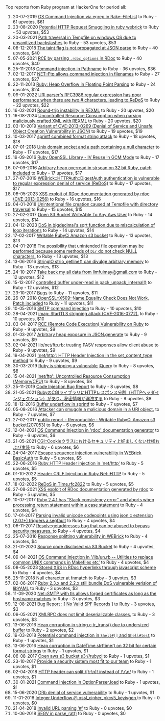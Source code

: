 Top reports from Ruby program at HackerOne for period all:

1. 20-07-2019 [OS Command Injection via egrep in Rake::FileList](https://hackerone.com/reports/651518) to Ruby - 61 upvotes, $61
2. 23-08-2020 [Potential HTTP Request Smuggling in ruby webrick](https://hackerone.com/reports/965267) to Ruby - 53 upvotes, $53
3. 20-03-2021 [Path traversal in Tempfile on windows OS due to unsanitized backslashes](https://hackerone.com/reports/1131465) to Ruby - 53 upvotes, $53
4. 08-12-2018 [The taint flag is not propagated at JSON.parse](https://hackerone.com/reports/459084) to Ruby - 40 upvotes, $40
5. 07-05-2021 [RCE by parsing `.rdoc_options` in RDoc](https://hackerone.com/reports/1187477) to Ruby - 40 upvotes, $40
6. 25-11-2018 [Command injection in Pathname](https://hackerone.com/reports/449482) to Ruby - 36 upvotes, $36
7. 02-12-2017 [NET::Ftp allows command injection in filenames](https://hackerone.com/reports/294462) to Ruby - 27 upvotes, $27
8. 22-11-2013 [Ruby: Heap Overflow in Floating Point Parsing](https://hackerone.com/reports/499) to Ruby - 24 upvotes, $24
9. 09-01-2022 [URI parser's RFC3986 regular expression has poor performance when there are two # characters, leading to ReDoS](https://hackerone.com/reports/1444501) to Ruby - 22 upvotes, $22
10. 16-02-2021 [Round-trip instability in REXML](https://hackerone.com/reports/1104077) to Ruby - 20 upvotes, $20
11. 16-08-2024 [Uncontrolled Resource Consumption when parsing maliciously crafted XML with REXML](https://hackerone.com/reports/2666849) to Ruby - 20 upvotes, $20
12. 03-10-2019 [Variant of CVE-2013-0269 (Denial of Service and Unsafe Object Creation Vulnerability in JSON)](https://hackerone.com/reports/706934) to Ruby - 19 upvotes, $19
13. 10-03-2017 [sprintf combined format string attack](https://hackerone.com/reports/212241) to Ruby - 18 upvotes, $18
14. 07-01-2018 [Unix domain socket and a path containing a null character](https://hackerone.com/reports/302997) to Ruby - 17 upvotes, $17
15. 19-09-2016 [Ruby OpenSSL Library - IV Reuse in GCM Mode](https://hackerone.com/reports/170548) to Ruby - 17 upvotes, $17
16. 07-09-2016 [Arbitrary heap overread in strscan on 32 bit Ruby, patch included](https://hackerone.com/reports/166661) to Ruby - 17 upvotes, $17
17. 27-07-2019 [WEBrick::HTTPAuth::DigestAuth authentication is vulnerable to regular expression denial of service (ReDoS)](https://hackerone.com/reports/661722) to Ruby - 17 upvotes, $17
18. 08-05-2023 [XSS exploit of RDoc documentation generated by rdoc (CVE-2013-0256)](https://hackerone.com/reports/1977168) to Ruby - 16 upvotes, $16
19. 04-01-2018 [Unintentional file creation caused at Tempfile with directory traversal](https://hackerone.com/reports/302298) to Ruby - 15 upvotes, $15
20. 27-02-2017 [Open S3 Bucket WriteAble To Any Aws User](https://hackerone.com/reports/209223) to Ruby - 14 upvotes, $14
21. 04-12-2023 [DoS in bigdecimal's sqrt function due to miscalculation of loop iterations](https://hackerone.com/reports/2271054) to Ruby - 14 upvotes, $14
22. 17-02-2017 [Writable RubyCi Amazon s3 bucket](https://hackerone.com/reports/207053) to Ruby - 13 upvotes, $13
23. 04-01-2018 [The possibility that unintended file operation may be performed because some methods of `Dir` do not check NULL characters.](https://hackerone.com/reports/302338) to Ruby - 13 upvotes, $13
24. 13-06-2016 [StringIO strio_getline() can divulge arbitrary memory](https://hackerone.com/reports/144482) to Ruby - 13 upvotes, $13
25. 24-10-2017 [Take back my all data from limfuimay@gmail.com](https://hackerone.com/reports/282588) to Ruby - 12 upvotes, $12
26. 15-12-2017 [controlled buffer under-read in pack_unpack_internal()](https://hackerone.com/reports/298246) to Ruby - 12 upvotes, $12
27. 23-10-2017 [Bugs](https://hackerone.com/reports/281942) to Ruby - 11 upvotes, $11
28. 26-07-2018 [OpenSSL::X509::Name Equality Check Does Not Work, Patch included](https://hackerone.com/reports/387250) to Ruby - 11 upvotes, $11
29. 10-05-2016 [SMTP command injection](https://hackerone.com/reports/137631) to Ruby - 10 upvotes, $10
30. 28-04-2021 [imap: StartTLS stripping attack (CVE-2016-0772).](https://hackerone.com/reports/1178562) to Ruby - 10 upvotes, $10
31. 03-04-2017 [RCE (Remote Code Execution) Vulnerability on Ruby](https://hackerone.com/reports/218342) to Ruby - 9 upvotes, $9
32. 01-03-2017 [Arbitrary heap exposure in JSON.generate](https://hackerone.com/reports/209949) to Ruby - 9 upvotes, $9
33. 02-04-2021 [lib/net/ftp.rb: trusting PASV responses allow client abuse](https://hackerone.com/reports/1145454) to Ruby - 9 upvotes, $9
34. 19-04-2021 ['net/http': HTTP Header Injection in the set_content_type method](https://hackerone.com/reports/1168205) to Ruby - 9 upvotes, $9
35. 30-03-2019 [Ruby is shipping a vulnerable jQuery](https://hackerone.com/reports/519061) to Ruby - 8 upvotes, $8
36. 15-04-2021 ['net/ftp': Uncontrolled Resource Consumption (Memory/CPU)](https://hackerone.com/reports/1165748) to Ruby - 8 upvotes, $8
37. 25-11-2019 [Code Injection Bug Report](https://hackerone.com/reports/745921) to Ruby - 8 upvotes, $8
38. 21-05-2021 [RubyのCGIライブラリにHTTPレスポンス分割（HTTPヘッダインジェクション）があり、秘密情報が漏洩する](https://hackerone.com/reports/1204695) to Ruby - 8 upvotes, $8
39. 18-12-2016 [Buffer underflow in sprintf](https://hackerone.com/reports/192127) to Ruby - 7 upvotes, $7
40. 05-08-2016 [Attacker can smuggle a malicious domain in a URI object.](https://hackerone.com/reports/156615) to Ruby - 7 upvotes, $7
41. 27-02-2017 [public report - Reproducible - Writable RubyCi Amazon s3 bucket[207053]](https://hackerone.com/reports/209251) to Ruby - 6 upvotes, $6
42. 12-04-2021 [OS Command Injection in 'rdoc' documentation generator](https://hackerone.com/reports/1161691) to Ruby - 6 upvotes, $6
43. 21-05-2021 [CGI::Cookieクラスにおけるセキュリティ上好ましくない仕様および実装](https://hackerone.com/reports/1204977) to Ruby - 6 upvotes, $6
44. 24-04-2017 [Escape sequence injection vulnerability in WEBrick BasicAuth](https://hackerone.com/reports/223363) to Ruby - 5 upvotes, $5
45. 22-06-2016 [Ruby:HTTP Header injection in 'net/http'](https://hackerone.com/reports/146416) to Ruby - 5 upvotes, $5
46. 01-10-2022 [Header CRLF Injection in Ruby Net::HTTP](https://hackerone.com/reports/1718757) to Ruby - 5 upvotes, $5
47. 18-02-2022 [ReDoS in Time.rfc2822](https://hackerone.com/reports/1485501) to Ruby - 5 upvotes, $5
48. 27-08-2021 [XSS exploit of RDoc documentation generated by rdoc](https://hackerone.com/reports/1321358) to Ruby - 5 upvotes, $5
49. 10-07-2017 [Ruby 2.4.1 has "Stack consistency error" and aborts when processing return statement within a case statement](https://hackerone.com/reports/247640) to Ruby - 4 upvotes, $4
50. 17-01-2017 [Parsing invalid unicode codepoints using json c extension (2.0.1+) triggers a segfault](https://hackerone.com/reports/198927) to Ruby - 4 upvotes, $4
51. 06-11-2017 [Resolv::getaddresses bug that can be abused to bypass security measures. ](https://hackerone.com/reports/287835) to Ruby - 4 upvotes, $4
52. 25-07-2016 [Response splitting vulnerability in WEBrick](https://hackerone.com/reports/153794) to Ruby - 4 upvotes, $4
53. 21-01-2020 [Source code disclosed via S3 Bucket](https://hackerone.com/reports/778931) to Ruby - 4 upvotes, $4
54. 09-04-2021 [OS Command Injection in '/lib/un.rb -- Utilities to replace common UNIX commands in Makefiles etc'](https://hackerone.com/reports/1158824) to Ruby - 4 upvotes, $4
55. 08-05-2023 [Stored XSS in RDoc hyperlinks through javascript scheme](https://hackerone.com/reports/1977258) to Ruby - 4 upvotes, $4
56. 25-11-2018 [Null character at fnmatch](https://hackerone.com/reports/449617) to Ruby - 3 upvotes, $3
57. 02-06-2017 [Ruby 2.3.x and 2.2.x still bundle DoS vulnerable verision of libYAML](https://hackerone.com/reports/235842) to Ruby - 3 upvotes, $3
58. 11-09-2020 [Net::SMTP with tls allows forged certificates as long as the hostname matches](https://hackerone.com/reports/980249) to Ruby - 3 upvotes, $3
59. 12-08-2021 [Bug Report : [ No Valid SPF Records ]](https://hackerone.com/reports/1301696) to Ruby - 3 upvotes, $3
60. 09-05-2021 [XMLRPC does not limit deserializable classes.](https://hackerone.com/reports/1189419) to Ruby - 3 upvotes, $3
61. 13-06-2016 [Heap corruption in string.c tr_trans() due to undersized buffer](https://hackerone.com/reports/144485) to Ruby - 2 upvotes, $2
62. 19-03-2018 [Potential command injection in `Shell#[]` and `Shell#test`](https://hackerone.com/reports/327512) to Ruby - 1 upvotes, $1
63. 13-06-2016 [Heap corruption in DateTime.strftime() on 32 bit for certain format strings](https://hackerone.com/reports/144484) to Ruby - 1 upvotes, $1
64. 06-08-2017 [Open aws s3 bucket s3://rubyci](https://hackerone.com/reports/257276) to Ruby - 1 upvotes, $1
65. 23-10-2017 [Provide a security sistem most fit to our team](https://hackerone.com/reports/281850) to Ruby - 1 upvotes, $1
66. 02-04-2018 [HTTP header can split /[\r\n]/ instead of /\r\n/](https://hackerone.com/reports/331984) to Ruby - 1 upvotes, $1
67. 30-01-2021 [Command injection in OptionParser.load](https://hackerone.com/reports/1090678) to Ruby - 1 upvotes, $1
68. 15-06-2020 [DRb denial of service vulnerability](https://hackerone.com/reports/898614) to Ruby - 1 upvotes, $1
69. 11-01-2018 [Integer Underflow @ ossl_cipher_pkcs5_keyivgen ](https://hackerone.com/reports/304115) to Ruby - 0 upvotes, $0
70. 21-04-2018 [Invalid URL parsing '#'](https://hackerone.com/reports/341634) to Ruby - 0 upvotes, $0
71. 10-06-2018 [SEGV in parse_rat()](https://hackerone.com/reports/363934) to Ruby - 0 upvotes, $0
